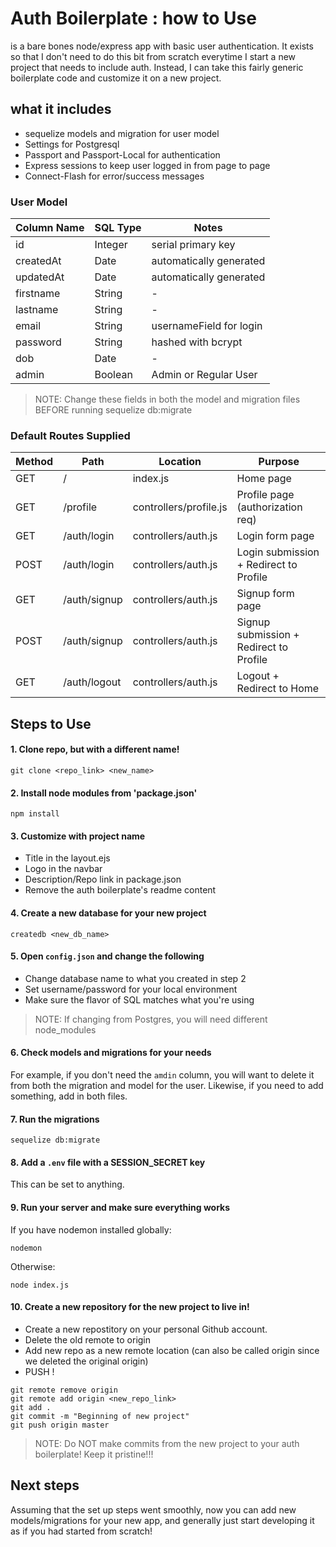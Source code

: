 # Auth Boilerplate : how to Use


is a bare bones node/express app with basic user authentication. It exists so that I don't need to do this bit from scratch everytime I start a new project that needs to include auth. Instead, I can take this fairly generic boilerplate code and customize it on a new project. 


## what it includes 

* sequelize models and migration for user model
* Settings for Postgresql 
* Passport and Passport-Local for authentication 
* Express sessions to keep user logged in from page to page
* Connect-Flash for error/success messages 


### User Model 

|Column Name | SQL Type| Notes  |
|------------|---------|----------------------------|
| id | Integer | serial primary key  | 
|createdAt| Date | automatically generated |
| updatedAt| Date | automatically generated |  
| firstname | String | -|
| lastname  | String | -|
| email | String | usernameField for login |
| password | String | hashed with bcrypt |
| dob | Date | - |
| admin | Boolean | Admin or Regular User |  

> NOTE: Change these fields in both the model and migration files BEFORE running sequelize db:migrate


### Default Routes Supplied 
| Method | Path | Location |  Purpose | 
| -------| ---------------| --------------|  ---------------------------------|
|GET | / | index.js | Home page | 
|GET | /profile | controllers/profile.js | Profile page (authorization req)  |
|GET | /auth/login | controllers/auth.js | Login form page  | 
|POST | /auth/login | controllers/auth.js | Login submission + Redirect to Profile| 
|GET | /auth/signup | controllers/auth.js |  Signup form page | 
|POST | /auth/signup | controllers/auth.js | Signup submission + Redirect to Profile |
|GET | /auth/logout | controllers/auth.js |  Logout + Redirect to Home | 


## Steps to Use 

#### 1. Clone repo, but with a different name! 

```
git clone <repo_link> <new_name>
```

#### 2. Install node modules from 'package.json'

``` 
npm install 
```

#### 3. Customize with project name

* Title in the layout.ejs
* Logo in the navbar
* Description/Repo link in package.json
* Remove the auth boilerplate's readme content


#### 4. Create a new database for your new project

```
createdb <new_db_name>

```

#### 5. Open `config.json`  and change the following

* Change database name to what you created in step 2
* Set username/password for your local environment 
* Make sure the flavor of SQL matches what you're using

> NOTE: If changing from Postgres, you will need different node_modules 

#### 6. Check  models and migrations for your needs 

For example, if you don't need the `amdin` column, you will want to delete it from both the migration and model for the user. Likewise, if you need to add something, add in both files. 

#### 7. Run the migrations

```
sequelize db:migrate
```

#### 8. Add a `.env` file with a SESSION_SECRET key 

This can be set to anything. 


#### 9. Run your server and make sure everything works

If you have nodemon installed globally: 

```
nodemon 
```

Otherwise: 
``` 
node index.js 
```
#### 10. Create a new repository for the new project to live in!

* Create a new repostitory on your personal Github account. 
* Delete the old remote to origin
* Add new repo as a new remote location (can also be called origin since we deleted the original origin)
* PUSH !

``` 
git remote remove origin 
git remote add origin <new_repo_link>
git add .
git commit -m "Beginning of new project"
git push origin master
```

> NOTE: Do NOT make commits from the new project to your auth boilerplate! Keep it pristine!!!

## Next steps 

Assuming that the set up steps went smoothly, now you can add new models/migrations for your new app, and generally just start developing it as if you had started from scratch!  






















